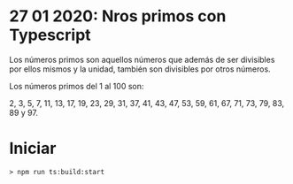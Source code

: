 # 27 01 2020: Nros primos con Typescript

Los números primos son aquellos números que además de ser divisibles por ellos mismos y la unidad, también son divisibles por otros números.

Los números primos del 1 al 100 son:

2, 3, 5, 7, 11, 13, 17, 19, 23, 29, 31, 37, 41, 43, 47, 53, 59, 61, 67, 71, 73, 79, 83, 89 y 97.

# Iniciar

```
> npm run ts:build:start

```
